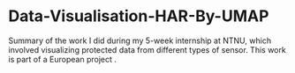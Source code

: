 # Data-Visualisation-HAR-By-UMAP
Summary of the work I did during my 5-week internship at NTNU, which involved visualizing protected data from different types of sensor. This work is part of a European project .
